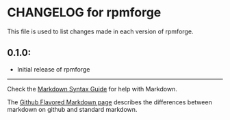 # CHANGELOG for rpmforge

This file is used to list changes made in each version of rpmforge.

## 0.1.0:

* Initial release of rpmforge

- - - 
Check the [Markdown Syntax Guide](http://daringfireball.net/projects/markdown/syntax) for help with Markdown.

The [Github Flavored Markdown page](http://github.github.com/github-flavored-markdown/) describes the differences between markdown on github and standard markdown.
